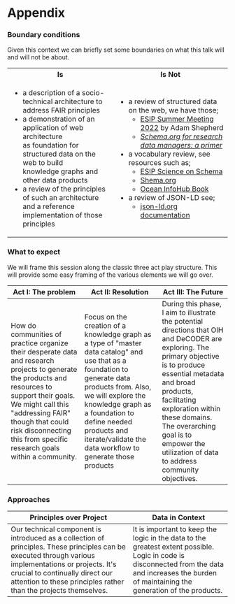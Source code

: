 # Appendix

### Boundary conditions

Given this context we can briefly set some boundaries on what
this talk will and will not be about.

<table>
  <tr>
    <th>Is</th>
    <th>Is Not</th>
  </tr>
  <tr>
    <td>

* a description of a socio-technical architecture to  
  address FAIR principles 
* a demonstration of an application of  web architecture  
  as foundation for structured data
  on the web to build  
  knowledge graphs and other data products
* a review of the principles of such an architecture  
  and a reference implementation of those principles

</td>
    <td>

* a review of structured data on the web, we have those; 
  * [ESIP Summer Meeting 2022](https://github.com/ESIPFed/science-on-schema.org/tree/226-esip-summer-mtg-2022-tutorial/tutorials/esip-summer-mtg-2022) by Adam Shepherd
  * [_Schema.org for research data managers: a primer_](https://doi.org/10.1504/IJBDM.2022.128449)
* a vocabulary review, see resources such as;
  * [ESIP Science on Schema](https://github.com/ESIPFed/science-on-schema.org//) 
  * [Shema.org](https://schema.org/)
  * [Ocean InfoHub Book](https://book.oceaninfohub.org/)
* a review of JSON-LD see;
  * [json-ld.org documentation](https://json-ld.org/learn.html)

</td>
  </tr>
</table>


### What to expect

We will frame this session along the classic three act play structure. This will
provide some easy framing of the various elements we will go over.

| Act I: The problem                                                                                                                                                                                                                                                                | Act II: Resolution                                                                                                                                                                                                                                                                                | Act III: The Future                                                                                                                                                                                                                                                                                                       |
|-----------------------------------------------------------------------------------------------------------------------------------------------------------------------------------------------------------------------------------------------------------------------------------|---------------------------------------------------------------------------------------------------------------------------------------------------------------------------------------------------------------------------------------------------------------------------------------------------|---------------------------------------------------------------------------------------------------------------------------------------------------------------------------------------------------------------------------------------------------------------------------------------------------------------------------|
| How do communities of practice organize their desperate data and research projects to generate the products and resources to support their goals. We might call this "addressing FAIR" though that could risk disconnecting this from specific research goals within a community. | Focus on the creation of a knowledge graph as a type of  "master data catalog" and use that as a foundation to generate data products from. Also, we will explore the knowledge graph as a foundation to define needed products and iterate/validate the data workflow to generate those products | During this phase, I aim to illustrate the potential directions that OIH and DeCODER are exploring. The primary objective is to produce essential metadata and broad products, facilitating exploration within these domains. The overarching goal is to empower the utilization of data to address community objectives. |


### Approaches

| Principles over Project | Data in Context |
|-------------------------|-----------------|
|      Our technical component is introduced as a collection of principles. These principles can be executed through various implementations or projects. It's crucial to continually direct our attention to these principles rather than the projects themselves.                   |       It is important to keep the logic in the data to the greatest extent possible. Logic in code is disconnected from the data and increases the burden of maintaining the generation of the products.          |



